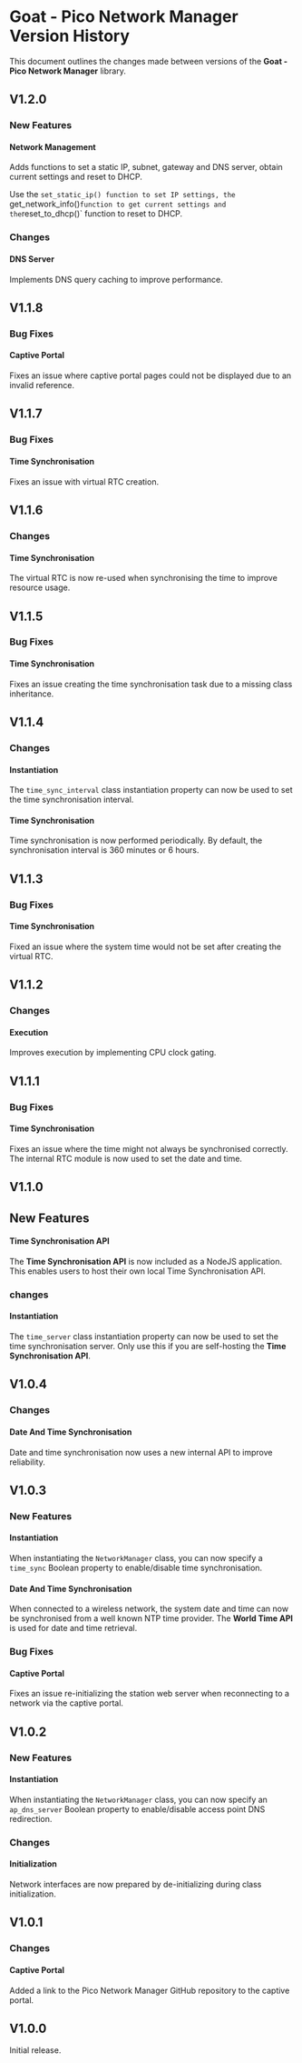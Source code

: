 # Goat - Pico Network Manager Version History

This document outlines the changes made between versions of the **Goat - Pico Network Manager** library.

## V1.2.0

### New Features

#### Network Management

Adds functions to set a static IP, subnet, gateway and DNS server, obtain current settings and reset to DHCP.

Use the `set_static_ip() function to set IP settings, the `get_network_info()` function to get current settings and the `reset_to_dhcp()` function to reset to DHCP.

### Changes

#### DNS Server

Implements DNS query caching to improve performance.

## V1.1.8

### Bug Fixes

#### Captive Portal

Fixes an issue where captive portal pages could not be displayed due to an invalid reference.

## V1.1.7

### Bug Fixes

#### Time Synchronisation

Fixes an issue with virtual RTC creation.

## V1.1.6

### Changes

#### Time Synchronisation

The virtual RTC is now re-used when synchronising the time to improve resource usage.

## V1.1.5

### Bug Fixes

#### Time Synchronisation

Fixes an issue creating the time synchronisation task due to a missing class inheritance.

## V1.1.4

### Changes

#### Instantiation

The `time_sync_interval` class instantiation property can now be used to set the time synchronisation interval.

#### Time Synchronisation

Time synchronisation is now performed periodically. By default, the synchronisation interval is 360 minutes or 6 hours.

## V1.1.3

### Bug Fixes

#### Time Synchronisation

Fixed an issue where the system time would not be set after creating the virtual RTC.

## V1.1.2

### Changes

#### Execution

Improves execution by implementing CPU clock gating.

## V1.1.1

### Bug Fixes

#### Time Synchronisation

Fixes an issue where the time might not always be synchronised correctly. The internal RTC module is now used to set the date and time.

## V1.1.0

## New Features

#### Time Synchronisation API

The **Time Synchronisation API** is now included as a NodeJS application. This enables users to host their own local Time Synchronisation API.

### changes

#### Instantiation

The `time_server` class instantiation property can now be used to set the time synchronisation server. Only use this if you are self-hosting the **Time Synchronisation API**.

## V1.0.4

### Changes

#### Date And Time Synchronisation

Date and time synchronisation now uses a new internal API to improve reliability.

## V1.0.3

### New Features

#### Instantiation

When instantiating the `NetworkManager` class, you can now specify a `time_sync` Boolean property to enable/disable time synchronisation.

#### Date And Time Synchronisation

When connected to a wireless network, the system date and time can now be synchronised from a well known NTP time provider. The **World Time API** is used for date and time retrieval.

### Bug Fixes

#### Captive Portal

Fixes an issue re-initializing the station web server when reconnecting to a network via the captive portal.

## V1.0.2

### New Features

#### Instantiation

When instantiating the `NetworkManager` class, you can now specify an `ap_dns_server` Boolean property to enable/disable access point DNS redirection.

### Changes

#### Initialization

Network interfaces are now prepared by de-initializing during class initialization.

## V1.0.1

### Changes

#### Captive Portal

Added a link to the Pico Network Manager GitHub repository to the captive portal.

## V1.0.0

Initial release.
